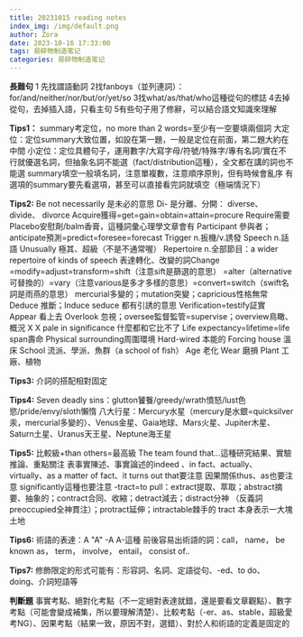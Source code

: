 ```yaml
---
title: 20231015 reading notes
index_img: /img/default.png
author: Zora
date: 2023-10-16 17:33:00
tags: 易碎物制造笔记
categories: 易碎物制造笔记
---
```



**長難句**
1 先找謂語動詞
2找fanboys（並列連詞）：for/and/neither/nor/but/or/yet/so
3找what/as/that/who這種從句的標誌
4去掉從句，去掉插入語，只看主句
5有些句子用了修辭，可以結合語文知識來理解

**Tips1：**
summary考定位，no more than 2 words=至少有一空要填兩個詞
大定位：定位summary大致位置，如設在第一題，一般是定位在前面，第二題大約在中間
小定位：定位具體句子，運用數字/大寫字母/符號/特殊字/專有名詞/實在不行就優選名詞，但抽象名詞不能選（fact/distribution這種），全文都在講的詞也不能選
summary填空一般填名詞，注意單複數，注意順序原則，但有時候會亂序
有選項的summary要先看選項，甚至可以直接看完詞就填空（極端情況下）

**Tips2:**
Be not necessarily 是未必的意思
Di- 是分離、分開： diverse、 divide、 divorce
Acquire獲得=get=gain=obtain=attain=procure
Require需要
Placebo安慰劑/balm香膏，這種詞彙心理學文章會有
Participant 參與者； anticipate預測=predict=foresee=forecast
Trigger n.扳機/v.誘發
Speech n.話語
Unusually 極其、超級（不是不通常喔）
Repertoire n.全部節目：a wider repertoire of kinds of speech
表達轉化、改變的詞Change =modify=adjust=transform=shift（注意sift是篩選的意思）
=alter（alternative可替換的）=vary（注意various是多才多樣的意思）=convert=switch（swift名詞是雨燕的意思）
mercurial多變的；mutation突變；capricious性格無常
Deduce 推斷；Induce seduce 都有引誘的意思
Verification=testify証實
Appear 看上去
Overlook 忽視；oversee監督監管=supervise；overview鳥瞰、概況
X X pale in significance 什麼都和它比不了
Life expectancy=lifetime=life span壽命
Physical surrounding周圍環境
Hard-wired 本能的
Forcing house 溫床
School 流派、學派、魚群（a school of fish）
Age 老化
Wear 磨損
Plant 工廠、植物

**Tips3:**
介詞的搭配相對固定

**Tips4:**
Seven deadly sins：glutton饕餮/greedy/wrath憤怒/lust色慾/pride/envy/sloth懶惰
八大行星：Mercury水星（mercury是水銀=quicksilver汞，mercurial多變的）、Venus金星、Gaia地球、Mars火星、Jupiter木星、Saturn土星、Uranus天王星、Neptune海王星

**Tips5:**
比較級+than others=最高級
The team found that…這種研究結果、實驗推論、重點關注
表事實陳述、事實論述的indeed 、in fact、actually、virtually、as a matter of fact、it turns out that要注意
因果關係thus、as也要注意
significantly這種也要注意
-tract=to pull：extract提取、萃取；abstract摘要、抽象的；contract合同、收縮；detract減去；distract分神 （反義詞preoccupied全神貫注）；protract延伸；intractable棘手的
tract 本身表示一大塊土地

**Tips6:**
術語的表達：A  "A" -A A-這種
前後容易出術語的詞：call， name， be known as， term， involve， entail， consist of..

**Tips7:**
修飾限定的形式可能有：形容詞、名詞、定語從句、-ed、to do、doing、介詞短語等

**判斷題**
事實考點、絕對化考點（不一定絕對表達就錯，還是要看文章觀點）、數字考點（可能會變成補集，所以要理解清楚）、比較考點（-er、as、stable，超級愛考NG）、因果考點（結果一致，原因不對，選錯）、對於人和術語的定義是固定的

